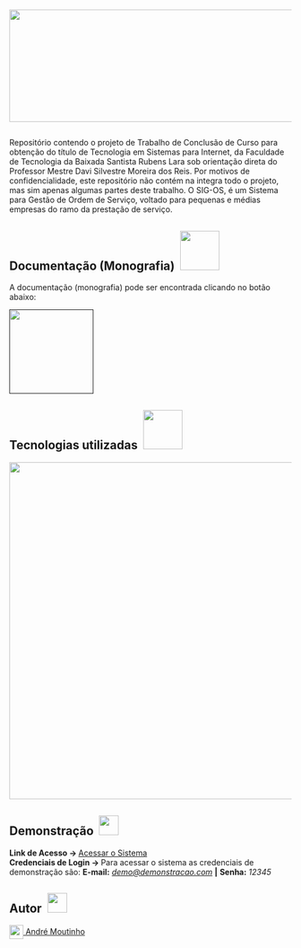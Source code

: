 <h1><p align=center><img align="center" src="https://i.imgur.com/qnWu5U2.png" height="200" width="600"/></p></h1>

<p>Repositório contendo o projeto de Trabalho de Conclusão de Curso para obtenção do título de Tecnologia em Sistemas para Internet, da Faculdade de Tecnologia da Baixada Santista Rubens Lara sob orientação direta do Professor Mestre Davi Silvestre Moreira dos Reis. Por motivos de confidencialidade, este repositório não contém na integra todo o projeto, mas sim apenas algumas partes deste trabalho. O SIG-OS, é um Sistema para Gestão de Ordem de Serviço, voltado para pequenas e médias empresas do ramo da prestação de serviço.</p>

<h2>Documentação (Monografia) <img margin-width="20"/>  <img src="https://i.imgur.com/alGl8rO.png" height="70" width="70" top="25" /></h2> 
<p>A documentação (monografia) pode ser encontrada clicando no botão abaixo:</p> 
<a href=""> <img margin-top="220" src="https://i.imgur.com/ZAPeFp7.png" height="150" width="150"/> </a>

<h2>Tecnologias utilizadas <img margin-width="10"/>  <img src="https://i.imgur.com/o4IHFfE.png" height="70" width="70" top="25" /></h2> 

<img align="center" src="https://i.imgur.com/ezZtqYh.png" width="600"/> 

<!--<h2>Screenshot <img margin-width="80"/>  <img src="https://i.imgur.com/6gDYczC.png" height="35" width="35" /></h2> 
<!-- <p><b>Layout da Página Inicial Completo</b></p> -->
<!-- <img src="####" height="1500" width="550" /> -->

<!-- <p><b>Layout da Área de Mercado</b></p> -->
<!-- <img src="####" height="1500" width="550" /> -->

<!-- <h2>Funcionalidades <img margin-width="80"/>  <img src="https://i.imgur.com/WdsrWBx.png" height="35" width="35" /></h2>

<p><img src="https://i.imgur.com/pnD7fJB.png" height="16" width="16" /> <img margin-width="100"/><b>Aguarde...</b></p> -->

<h2>Demonstração <img margin-width="80"/>  <img src="https://i.imgur.com/KWMhvBJ.png" height="35" width="35" /></h2>

<b>Link de Acesso ->  </b> <a href="https://sig-os.000webhostapp.com/index.php/login">Acessar o Sistema</a> <br>
<b>Credenciais de Login -> </b> Para acessar o sistema as credenciais de demonstração são: <b>E-mail:</b> <i>demo@demonstracao.com
</i> <b>|</b> <b>Senha:</b> <i>12345</i>

<h2>Autor <img margin-width="-31"/>  <img src="https://i.imgur.com/G3PZhlW.png" height="35" width="35" /></h2>
<a href="https://github.com/AhMoutinho/" title="André Moutinho"><img align="center" src="https://i.imgur.com/VN0Vh9S.png" width="25"/> André Moutinho</a></br>
